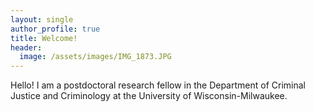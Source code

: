 ```yaml
---
layout: single
author_profile: true
title: Welcome!
header:
  image: /assets/images/IMG_1873.JPG
---	
```

Hello! I am a postdoctoral research fellow in the Department of Criminal Justice and Criminology at the University of Wisconsin-Milwaukee. 
  

